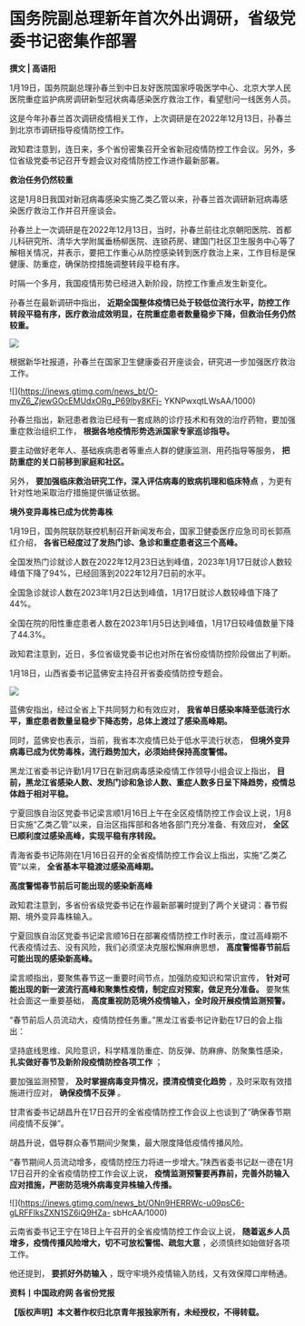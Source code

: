 # 国务院副总理新年首次外出调研，省级党委书记密集作部署

**撰文 | 高语阳**

1月19日，国务院副总理孙春兰到中日友好医院国家呼吸医学中心、北京大学人民医院重症监护病房调研新型冠状病毒感染医疗救治工作，看望慰问一线医务人员。

这是今年孙春兰首次调研疫情相关工作，上次调研是在2022年12月13日，孙春兰到北京市调研指导疫情防控工作。

政知君注意到，连日来，多个省份密集召开全省新冠疫情防控工作会议。另外，多位省级党委书记召开专题会议对疫情防控工作进作最新部署。

**救治任务仍然较重**

这是1月8日我国对新冠病毒感染实施乙类乙管以来，孙春兰首次调研新冠病毒感染医疗救治工作并召开座谈会。

孙春兰上一次调研是在2022年12月13日，当时，孙春兰前往北京朝阳医院、首都儿科研究所、清华大学附属垂杨柳医院、连锁药房、建国门社区卫生服务中心等了解相关情况，并表示，要把工作重心从防控感染转到医疗救治上来，工作目标是保健康、防重症，确保防控措施调整转段平稳有序。

时隔一个多月，我国疫情形势已经进入新阶段，防控工作重点发生新变化。

孙春兰在最新调研中指出，
**近期全国整体疫情已处于较低位流行水平，防控工作转段平稳有序，医疗救治成效明显，在院重症患者数量稳步下降，但救治任务仍然较重。**

![](https://inews.gtimg.com/news_bt/OkhLmIqWBJoRoVzEMKsG_UjZ4juGJHPSAA90jYFHrvsyoAA/1000)

根据新华社报道，孙春兰在国家卫生健康委召开座谈会，研究进一步加强医疗救治工作。

![](https://inews.gtimg.com/news_bt/O-myZ6_ZjewGOcEMUdxORg_P69lby8KFj-
YKNPwxqtLWsAA/1000)

孙春兰指出，新冠患者救治已经有一套成熟的诊疗技术和有效的治疗药物，要加强重症救治组织工作， **根据各地疫情形势选派国家专家巡诊指导。**

要主动做好老年人、基础疾病患者等重点人群的健康监测、用药指导等服务， **把防重症的关口前移到家庭和社区。**

另外， **要加强临床救治研究工作，深入评估病毒的致病机理和临床特点** ，为更有针对性地采取治疗措施提供循证依据。

**境外变异毒株已成为优势毒株**

1月19日，国务院联防联控机制召开新闻发布会，国家卫健委医疗应急司司长郭燕红介绍， **各省已经度过了发热门诊、急诊和重症患者这三个高峰。**

全国发热门诊就诊人数在2022年12月23日达到峰值，2023年1月17日就诊人数较峰值下降了94%，已经回落到2022年12月7日前的水平。

全国急诊就诊人数在2023年1月2日达到峰值，1月17日就诊人数较峰值下降了44%。

全国在院的阳性重症患者人数在2023年1月5日达到峰值，1月17日较峰值数量下降了44.3%。

政知君注意到，近日，多位省级党委书记也对所在省份疫情防控阶段做出了判断。

1月18日，山西省委书记蓝佛安主持召开省委疫情防控专题会。

![](https://inews.gtimg.com/news_bt/O7fbVJJdblbCZi5p58vXM7k21OkqgoyZVLgL7ZRhpL_YYAA/1000)

蓝佛安指出，经过全省上下共同努力和有效应对， **我省单日感染率降至低流行水平，重症患者数量呈稳步下降态势，总体上渡过了感染高峰期。**

同时，蓝佛安也表示，当前，我省本次疫情已处于低水平流行状态， **但境外变异病毒已成为优势毒株，流行趋势加大，必须始终保持高度警惕。**

黑龙江省委书记许勤1月17日在新冠病毒感染疫情工作领导小组会议上指出，
**目前，黑龙江省感染人数、发热门诊和急诊人数、重症人数多日呈下降趋势，疫情总体趋于相对平稳。**

宁夏回族自治区党委书记梁言顺1月16日上午在全区疫情防控工作会议上说，1月8日实施“乙类乙管”以来，自治区指挥部和各地各部门充分准备、有效应对，
**全区已顺利度过感染高峰，实现平稳有序转段。**

青海省委书记陈刚在1月16日召开的全省疫情防控工作会议上指出，实施“乙类乙管”以来， **全省基本平稳渡过感染高峰期。**

**高度警惕春节前后可能出现的感染新高峰**

政知君注意到，多省份省级党委书记在作最新部署时提到了两个关键词：春节假期、境外变异毒株输入。

宁夏回族自治区党委书记梁言顺16日在部署疫情防控工作时表示，度过高峰期不代表疫情过去、没有风险，我们必须坚决克服松懈麻痹思想，
**高度警惕春节前后可能出现的感染新高峰。**

梁言顺指出，要聚焦春节这一重要时间节点，加强防疫知识和常识宣传， **针对可能出现的新一波流行高峰和聚集性疫情，制定应对预案，做足充分准备。**
要聚焦社会面这一重要基础， **高度重视防范境外疫情输入，全时段开展疫情监测预警。**

“春节前后人员流动大，疫情防控任务重。”黑龙江省委书记许勤在17日的会上指出：

坚持底线思维、风险意识，科学精准防重症、防反弹、防麻痹、防聚集性感染， **扎实做好春节及新阶段疫情防控各项工作** ；

要加强监测预警， **及时掌握病毒变异情况，摸清疫情变化趋势** ，及时采取有效措施进行应对， **确保疫情不反弹** 。

甘肃省委书记胡昌升在17日召开的全省疫情防控工作会议上也谈到了“确保春节期间疫情不反弹”。

胡昌升说，倡导群众春节期间少聚集，最大限度降低疫情传播风险。

“春节期间人员流动增多，疫情防控压力将进一步增大。”陕西省委书记赵一德在1月17日召开的全省疫情防控工作会议上说，
**疫情监测预警要再靠前，完善外防输入应对措施，严密防范境外病毒变异株输入传播。**

![](https://inews.gtimg.com/news_bt/ONn9HERRWc-u09psC6-gLRFFlksZXN1SZ6iQ9HZa-
sbHcAA/1000)

云南省委书记王宁在18日上午召开的全省疫情防控工作会议上说， **随着返乡人员增多，疫情传播风险增大，切不可放松警惕、疏忽大意**
，必须慎终如始做好各项工作。

他还提到， **要抓好外防输入** ，既守牢境外疫情输入防线，又有效保障口岸畅通。

**资料丨中国政府网 各省份党报**

**【版权声明】本文著作权归北京青年报独家所有，未经授权，不得转载。**

